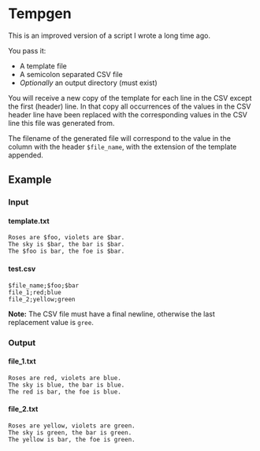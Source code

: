 # Tempgen

This is an improved version of a script I wrote a long time ago.

You pass it:

* A template file
* A semicolon separated CSV file
* _Optionally_ an output directory (must exist)

You will receive a new copy of the template for each line in the CSV except the first (header) line. In that copy all occurrences of the values in the CSV header line have been replaced with the corresponding values in the CSV line this file was generated from.

The filename of the generated file will correspond to the value in the column with the header `$file_name`, with the extension of the template appended.

## Example

### Input

#### template.txt

```text
Roses are $foo, violets are $bar.
The sky is $bar, the bar is $bar.
The $foo is bar, the foe is $bar.
```

#### test.csv


```csv
$file_name;$foo;$bar
file_1;red;blue
file_2;yellow;green
```
**Note:** The CSV file must have a final newline, otherwise the last replacement value is `gree`.

### Output

#### file_1.txt

```text
Roses are red, violets are blue.
The sky is blue, the bar is blue.
The red is bar, the foe is blue.
```

#### file_2.txt

```text
Roses are yellow, violets are green.
The sky is green, the bar is green.
The yellow is bar, the foe is green.
```